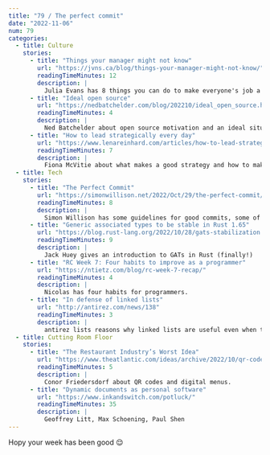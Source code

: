```yaml
---
title: "79 / The perfect commit"
date: "2022-11-06"
num: 79
categories:
  - title: Culture
    stories:
      - title: "Things your manager might not know"
        url: "https://jvns.ca/blog/things-your-manager-might-not-know/"
        readingTimeMinutes: 12
        description: |
          Julia Evans has 8 things you can do to make everyone's job a lot easier.
      - title: "Ideal open source"
        url: "https://nedbatchelder.com/blog/202210/ideal_open_source.html"
        readingTimeMinutes: 4
        description: |
          Ned Batchelder about open source motivation and an ideal situation.
      - title: "How to lead strategically every day"
        url: "https://www.lenareinhard.com/articles/how-to-lead-strategically-every-day"
        readingTimeMinutes: 7
        description: |
          Fiona McVitie about what makes a good strategy and how to make it a habit.
  - title: Tech
    stories:
      - title: "The Perfect Commit"
        url: "https://simonwillison.net/2022/Oct/29/the-perfect-commit/"
        readingTimeMinutes: 8
        description: |
          Simon Willison has some guidelines for good commits, some of them controversial.
      - title: "Generic associated types to be stable in Rust 1.65"
        url: "https://blog.rust-lang.org/2022/10/28/gats-stabilization.html"
        readingTimeMinutes: 9
        description: |
          Jack Huey gives an introduction to GATs in Rust (finally!)
      - title: "RC Week 7: Four habits to improve as a programmer"
        url: "https://ntietz.com/blog/rc-week-7-recap/"
        readingTimeMinutes: 4
        description: |
          Nicolas has four habits for programmers.
      - title: "In defense of linked lists"
        url: "http://antirez.com/news/138"
        readingTimeMinutes: 3
        description: |
          antirez lists reasons why linked lists are useful even when they get bad rep.
  - title: Cutting Room Floor
    stories:
      - title: "The Restaurant Industry’s Worst Idea"
        url: "https://www.theatlantic.com/ideas/archive/2022/10/qr-code-menus-restaurants-pandemic/671888/"
        readingTimeMinutes: 5
        description: |
          Conor Friedersdorf about QR codes and digital menus.
      - title: "Dynamic documents as personal software"
        url: "https://www.inkandswitch.com/potluck/"
        readingTimeMinutes: 35
        description: |
          Geoffrey Litt, Max Schoening, Paul Shen
---
```


Hopy your week has been good 😌
